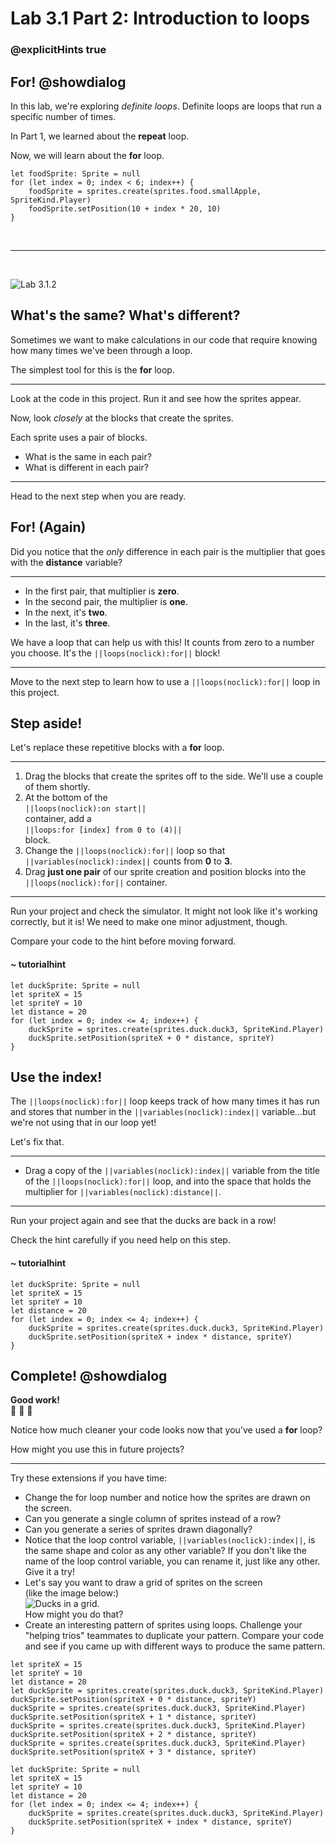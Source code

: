 # Lab 3.1 Part 2: Introduction to loops
### @explicitHints true

## For! @showdialog

In this lab, we're exploring *definite loops*. Definite loops are loops that run a specific number of times.

In Part 1, we learned about the **repeat** loop.

Now, we will learn about the **for** loop.


```block
let foodSprite: Sprite = null
for (let index = 0; index < 6; index++) {
    foodSprite = sprites.create(sprites.food.smallApple, SpriteKind.Player)
    foodSprite.setPosition(10 + index * 20, 10)
}
```
<br/>

---

<br/>

![Lab 3.1.2](https://arcade.makecode.com/api/_9McPiWefHahc/thumb)



## What's the same? What's different?

Sometimes we want to make calculations in our code that require knowing how many times we've been through a loop.

The simplest tool for this is the **for** loop.

---


Look at the code in this project. Run it and see how the sprites appear.

Now, look *closely* at the blocks that create the sprites.

Each sprite uses a pair of blocks.

-    What is the same in each pair?
-    What is different in each pair?

---


Head to the next step when you are ready.

## For! (Again)

Did you notice that the *only* difference in each pair is the multiplier 
that goes with the **distance** variable?

---


-    In the first pair, that multiplier is **zero**.
-    In the second pair, the multiplier is **one**.
-    In the next, it's **two**.
-    In the last, it's **three**.

We have a loop that can help us with this!
It counts from zero to a number you choose.
It's the ``||loops(noclick):for||`` block!

---


Move to the next step to learn how to use a ``||loops(noclick):for||`` loop
in this project.

## Step aside!

Let's replace these repetitive blocks with a **for** loop.

---


1.    Drag the blocks that create the sprites off to the side.
We'll use a couple of them shortly.
1.    At the bottom of the <br/>
``||loops(noclick):on start||`` <br/>
container, add a <br/>
``||loops:for [index] from 0 to (4)||`` <br/>
block.
1.    Change the ``||loops(noclick):for||`` loop so that <br/>
``||variables(noclick):index||``
counts from 
**0** to **3**.
1.    Drag **just one pair** of our sprite creation and position blocks into the
``||loops(noclick):for||`` container.

---

Run your project and check the simulator. It might not look like it's
working correctly, but it is! We need to make one minor adjustment, though.

Compare your code to the hint before moving forward.

#### ~ tutorialhint

```blocks
let duckSprite: Sprite = null
let spriteX = 15
let spriteY = 10
let distance = 20
for (let index = 0; index <= 4; index++) {
    duckSprite = sprites.create(sprites.duck.duck3, SpriteKind.Player)
    duckSprite.setPosition(spriteX + 0 * distance, spriteY)
}
```

## Use the index!

The ``||loops(noclick):for||`` loop keeps track of how many times it has run
and stores that number in the ``||variables(noclick):index||`` 
variable...but we're not using that in our loop yet! 

Let's fix that.

---


-   Drag a copy of the
``||variables(noclick):index||`` variable from the title of the
``||loops(noclick):for||`` loop, and into the space that holds the multiplier for
``||variables(noclick):distance||``.

---

Run your project again and see that the ducks are back in a row!

Check the hint carefully if you need help on this step.

#### ~ tutorialhint

```blocks
let duckSprite: Sprite = null
let spriteX = 15
let spriteY = 10
let distance = 20
for (let index = 0; index <= 4; index++) {
    duckSprite = sprites.create(sprites.duck.duck3, SpriteKind.Player)
    duckSprite.setPosition(spriteX + index * distance, spriteY)
}
```

## Complete! @showdialog

**Good work!** <br/>
🎊 🎊 🎊


Notice how much cleaner your code looks now that you've used a
**for** loop?

How might you use this in future projects?

---


Try these extensions if you have time:

-    Change the for loop number and notice how the sprites are drawn on the screen.
-    Can you generate a single column of sprites instead of a row?
-    Can you generate a series of sprites drawn diagonally?
-    Notice that the loop control variable, ``||variables(noclick):index||``,
is the same shape and color as any other variable?
If you don't like the name of the loop control variable,
you can rename it, just like any other. Give it a try!
-    Let's say you want to draw a grid of sprites on the screen<br/>
(like the image below:) <br/>
![Ducks in a grid.](/static/courses/csintro/S01.L03.01.P02.duck_grid.png) <br/>
How might you do that?
-    Create an interesting pattern of sprites using loops.
Challenge your "helping trios" teammates to duplicate your pattern.
Compare your code and see if you came up with different ways to produce
the same pattern.





```template
let spriteX = 15
let spriteY = 10
let distance = 20
let duckSprite = sprites.create(sprites.duck.duck3, SpriteKind.Player)
duckSprite.setPosition(spriteX + 0 * distance, spriteY)
duckSprite = sprites.create(sprites.duck.duck3, SpriteKind.Player)
duckSprite.setPosition(spriteX + 1 * distance, spriteY)
duckSprite = sprites.create(sprites.duck.duck3, SpriteKind.Player)
duckSprite.setPosition(spriteX + 2 * distance, spriteY)
duckSprite = sprites.create(sprites.duck.duck3, SpriteKind.Player)
duckSprite.setPosition(spriteX + 3 * distance, spriteY)
```

```ghost
let duckSprite: Sprite = null
let spriteX = 15
let spriteY = 10
let distance = 20
for (let index = 0; index <= 4; index++) {
    duckSprite = sprites.create(sprites.duck.duck3, SpriteKind.Player)
    duckSprite.setPosition(spriteX + index * distance, spriteY)
}
```